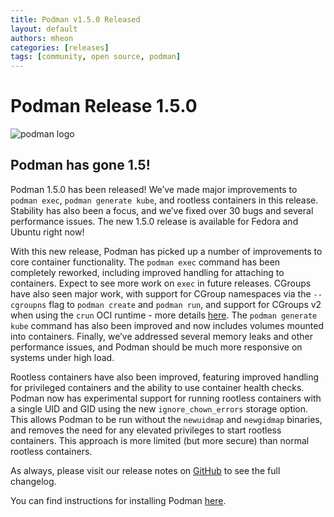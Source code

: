 ```yaml
---
title: Podman v1.5.0 Released
layout: default
authors: mheon
categories: [releases]
tags: [community, open source, podman]
---
```


# Podman Release 1.5.0

![podman logo](https://podman.io/images/podman.svg)

## Podman has gone 1.5!

Podman 1.5.0 has been released! We’ve made major improvements to `podman exec`, `podman generate kube`, and rootless containers in this release. Stability has also been a focus, and we’ve fixed over 30 bugs and several performance issues. The new 1.5.0 release is available for Fedora and Ubuntu right now!

<!--readmore-->

With this new release, Podman has picked up a number of improvements to core container functionality. The `podman exec` command has been completely reworked, including improved handling for attaching to containers. Expect to see more work on `exec` in future releases. CGroups have also seen major work, with support for CGroup namespaces via the `--cgroupns` flag to `podman create` and `podman run`, and support for CGroups v2 when using the `crun` OCI runtime - more details [here](https://www.scrivano.org/2019/05/12/rootless-resources-management-with-podman-on-fedora-30/). The `podman generate kube` command has also been improved and now includes volumes mounted into containers. Finally, we’ve addressed several memory leaks and other performance issues, and Podman should be much more responsive on systems under high load.

Rootless containers have also been improved, featuring improved handling for privileged containers and the ability to use container health checks. Podman now has experimental support for running rootless containers with a single UID and GID using the new `ignore_chown_errors` storage option. This allows Podman to be run without the `newuidmap` and `newgidmap` binaries, and removes the need for any elevated privileges to start rootless containers. This approach is more limited (but more secure) than normal rootless containers.

As always, please visit our release notes on [GitHub](https://github.com/containers/podman/blob/main/RELEASE_NOTES.md) to see the full changelog.

You can find instructions for installing Podman [here](https://github.com/containers/podman/blob/main/install.md).

